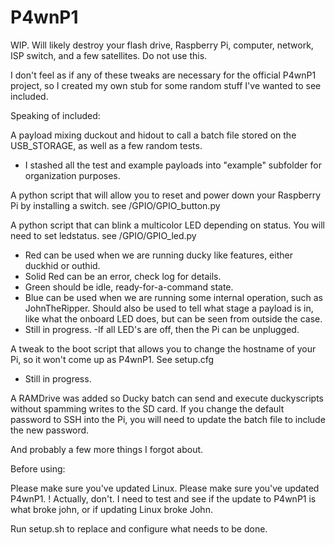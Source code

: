 # P4wnP1

WIP. Will likely destroy your flash drive, Raspberry Pi, computer, network, ISP switch, and a few satellites. Do not use this.

I don't feel as if any of these tweaks are necessary for the official P4wnP1 project, so I created my own stub for some random
stuff I've wanted to see included.

Speaking of included:

A payload mixing duckout and hidout to call a batch file stored on the USB_STORAGE, as well as a few random tests.
- I stashed all the test and example payloads into "example" subfolder for organization purposes.

A python script that will allow you to reset and power down your Raspberry Pi by installing a switch. see /GPIO/GPIO_button.py

A python script that can blink a multicolor LED depending on status. You will need to set ledstatus. see /GPIO/GPIO_led.py
 - Red can be used when we are running ducky like features, either duckhid or outhid.
 - Solid Red can be an error, check log for details.
 - Green should be idle, ready-for-a-command state.
- Blue can be used when we are running some internal operation, such as JohnTheRipper. Should also be used to tell what stage a payload is in, like what the onboard LED does, but can be seen from outside the case.
- Still in progress.
-If all LED's are off, then the Pi can be unplugged.

A tweak to the boot script that allows you to change the hostname of your Pi, so it won't come up as P4wnP1. See setup.cfg
 - Still in progress.

A RAMDrive was added so Ducky batch can send and execute duckyscripts without spamming writes to the SD card. If you change the default password to SSH into the Pi, you will need to update the batch file to include the new password.

And probably a few more things I forgot about.

Before using:

Please make sure you've updated Linux.
Please make sure you've updated P4wnP1.
! Actually, don't. I need to test and see if the update to P4wnP1 is what broke john, or if updating Linux broke John.

Run setup.sh to replace and configure what needs to be done.
